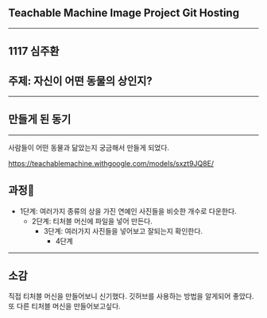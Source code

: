 ## Teachable Machine Image Project Git Hosting
---
1117 심주환
---
## 주제: 자신이 어떤 동물의 상인지?
---
## 만들게 된 동기
---
사람들이 어떤 동물과 닮았는지 궁금해서 만들게 되었다.

https://teachablemachine.withgoogle.com/models/sxzt9JQ8E/
## 과정:star2:
* 1단계: 여러가지 종류의 상을 가진 연예인 사진들을 비슷한 개수로 다운한다.
  - 2단계: 티처블 머신에 파일을 넣어 만든다.
    + 3단계: 여러가지 사진들을 넣어보고 잘되는지 확인한다.
      + 4단계
---
## 소감
직접 티처블 머신을 만들어보니 신기했다. 깃허브를 사용하는 방법을 알게되어 좋았다. 또 다른 티처블 머신을 만들어보고싶다.
